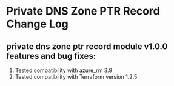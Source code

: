 # Private DNS Zone PTR Record Change Log
## private dns zone ptr record module v1.0.0 features and bug fixes:
1. Tested compatibility with azure_rm 3.9
2. Tested compatibility with Terraform version 1.2.5
